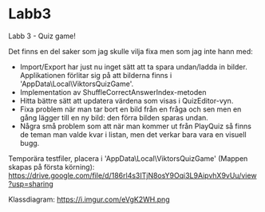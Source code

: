 # Labb3
Labb 3 - Quiz game!

Det finns en del saker som jag skulle vilja fixa men som jag inte hann med:

- Import/Export har just nu inget sätt att ta spara undan/ladda in bilder. Applikationen förlitar sig på att bilderna finns i 'AppData\Local\ViktorsQuizGame'.
- Implementation av ShuffleCorrectAnswerIndex-metoden
- Hitta bättre sätt att updatera värdena som visas i QuizEditor-vyn.
- Fixa problem när man tar bort en bild från en fråga och sen men en gång lägger till en ny bild: den förra bilden sparas undan.
- Några små problem som att när man kommer ut från PlayQuiz så finns de teman man valde kvar i listan, men det verkar bara vara en visuell bugg.

Temporära testfiler, placera i 'AppData\Local\ViktorsQuizGame' (Mappen skapas på första körning): https://drive.google.com/file/d/186rl4s3ITjN8osY9Oqi3L9AipvhX9vUu/view?usp=sharing

Klassdiagram: https://i.imgur.com/eVgK2WH.png
